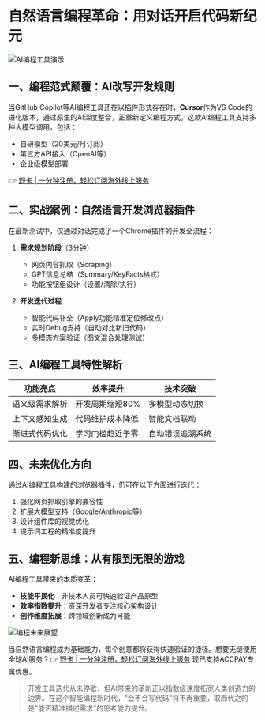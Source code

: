# 自然语言编程革命：用对话开启代码新纪元

![AI编程工具演示](https://bbtdd.com/wp-content/uploads/img/1575888395898610.webp)

## 一、编程范式颠覆：AI改写开发规则

当GitHub Copilot等AI编程工具还在以插件形式存在时，**Cursor**作为VS Code的进化版本，通过原生的AI深度整合，正重新定义编程方式。这款AI编程工具支持多种大模型调用，包括：

- 自研模型（20美元/月订阅）
- 第三方API接入（OpenAI等）
- 企业级模型部署

👉 [野卡 | 一分钟注册，轻松订阅海外线上服务](https://bbtdd.com/yeka)

## 二、实战案例：自然语言开发浏览器插件

在最新测试中，仅通过对话完成了一个Chrome插件的开发全流程：

1. **需求规划阶段**（3分钟）
   - 网页内容抓取（Scraping）
   - GPT信息总结（Summary/KeyFacts格式）
   - 功能按钮组设计（设置/清除/执行）

2. **开发迭代过程**
   - 智能代码补全（Apply功能精准定位修改点）
   - 实时Debug支持（自动对比新旧代码）
   - 多模态方案验证（图文混合处理测试）

## 三、AI编程工具特性解析

| 功能亮点         | 效率提升         | 技术突破           |
|------------------|------------------|--------------------|
| 语义级需求解析   | 开发周期缩短80%  | 多模型动态切换     |
| 上下文感知生成   | 代码维护成本降低 | 智能文档联动       |
| 渐进式代码优化   | 学习门槛趋近于零 | 自动错误追溯系统   |

## 四、未来优化方向

通过AI编程工具构建的浏览器插件，仍可在以下方面进行迭代：

1. 强化网页抓取引擎的兼容性
2. 扩展大模型支持（Google/Anthropic等）
3. 设计组件库的视觉优化
4. 提示词工程的精准度提升

## 五、编程新思维：从有限到无限的游戏

AI编程工具带来的本质变革：

- **技能平民化**：非技术人员可快速验证产品原型
- **效率指数提升**：资深开发者专注核心架构设计
- **创作维度拓展**：跨领域创新成为可能

![编程未来展望](https://miro.medium.com/v2/resize:fit:1400/format:webp/0*CKKN0A44B46dNl4t)

当自然语言编程成为基础能力，每个创意都将获得快速验证的捷径。想要无缝使用全球AI服务？👉 [野卡 | 一分钟注册，轻松订阅海外线上服务](https://bbtdd.com/yeka) 现已支持ACCPAY专属优惠。

> 开发工具迭代从未停歇，但AI带来的革新正以指数级速度拓宽人类创造力的边界。在这个智能编程新时代，"会不会写代码"将不再重要，取而代之的是"能否精准描述需求"的思考能力提升。